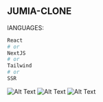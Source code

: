 

## JUMIA-CLONE

lANGUAGES:

```bash
React
# or
NextJS
# or
Tailwind
# or
SSR
```
![Alt Text](https://media.licdn.com/dms/image/D4D22AQHGSkypU8XR1Q/feedshare-shrink_2048_1536/0/1702643533060?e=1705536000&v=beta&t=d48d01lLbcFmSZ3ApUUiwQihHG9YeJxeJy70_sIGYuA)
![Alt Text](https://media.licdn.com/dms/image/D4D22AQFrzbGgXlkJMQ/feedshare-shrink_2048_1536/0/1702643533000?e=1705536000&v=beta&t=6UkIkOSxkLpuptESPr37QNeDkrAZFYyibYd869k-hYg)
![Alt Text](https://media.licdn.com/dms/image/D4D22AQEDTuqB2eb4Gw/feedshare-shrink_2048_1536/0/1702643531796?e=1705536000&v=beta&t=cVS33YnoU71qzuQglS4eBnoL8-ZJdKpDRRWuNCEO5N8)




